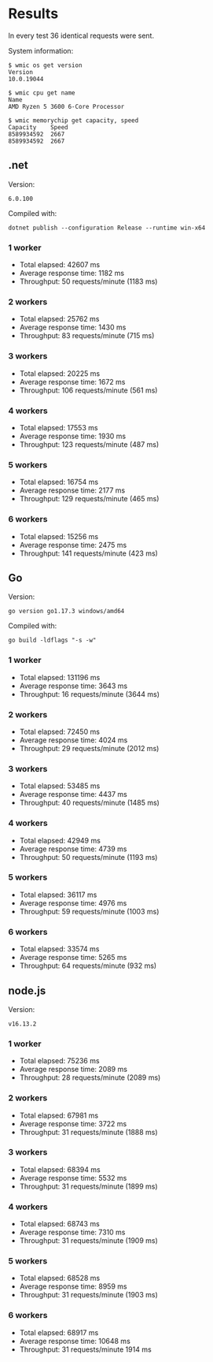 # Results

In every test 36 identical requests were sent.

System information:

```none
$ wmic os get version
Version
10.0.19044

$ wmic cpu get name
Name
AMD Ryzen 5 3600 6-Core Processor

$ wmic memorychip get capacity, speed
Capacity    Speed
8589934592  2667
8589934592  2667
```

## .net

Version:

```none
6.0.100
```

Compiled with:

```none
dotnet publish --configuration Release --runtime win-x64
```

### 1 worker

* Total elapsed: 42607 ms
* Average response time: 1182 ms
* Throughput: 50 requests/minute (1183 ms)

### 2 workers

* Total elapsed: 25762 ms
* Average response time: 1430 ms
* Throughput: 83 requests/minute (715 ms)

### 3 workers

* Total elapsed: 20225 ms
* Average response time: 1672 ms
* Throughput: 106 requests/minute (561 ms)

### 4 workers

* Total elapsed: 17553 ms
* Average response time: 1930 ms
* Throughput: 123 requests/minute (487 ms)

### 5 workers

* Total elapsed: 16754 ms
* Average response time: 2177 ms
* Throughput: 129 requests/minute (465 ms)

### 6 workers

* Total elapsed: 15256 ms
* Average response time: 2475 ms
* Throughput: 141 requests/minute (423 ms)

## Go

Version:

```none
go version go1.17.3 windows/amd64
```

Compiled with:

```none
go build -ldflags "-s -w"
```

### 1 worker

* Total elapsed: 131196 ms
* Average response time: 3643 ms
* Throughput: 16 requests/minute (3644 ms)

### 2 workers

* Total elapsed: 72450 ms
* Average response time: 4024 ms
* Throughput: 29 requests/minute (2012 ms)

### 3 workers

* Total elapsed: 53485 ms
* Average response time: 4437 ms
* Throughput: 40 requests/minute (1485 ms)

### 4 workers

* Total elapsed: 42949 ms
* Average response time: 4739 ms
* Throughput: 50 requests/minute (1193 ms)

### 5 workers

* Total elapsed: 36117 ms
* Average response time: 4976 ms
* Throughput: 59 requests/minute (1003 ms)

### 6 workers

* Total elapsed: 33574 ms
* Average response time: 5265 ms
* Throughput: 64 requests/minute (932 ms)

## node.js

Version:

```none
v16.13.2
```

### 1 worker

* Total elapsed: 75236 ms
* Average response time: 2089 ms
* Throughput: 28 requests/minute (2089 ms)

### 2 workers

* Total elapsed: 67981 ms
* Average response time: 3722 ms
* Throughput: 31 requests/minute (1888 ms)

### 3 workers

* Total elapsed: 68394 ms
* Average response time: 5532 ms
* Throughput: 31 requests/minute (1899 ms)

### 4 workers

* Total elapsed: 68743 ms
* Average response time: 7310 ms
* Throughput: 31 requests/minute (1909 ms)

### 5 workers

* Total elapsed: 68528 ms
* Average response time: 8959 ms
* Throughput: 31 requests/minute (1903 ms)

### 6 workers

* Total elapsed: 68917 ms
* Average response time: 10648 ms
* Throughput: 31 requests/minute 1914 ms

